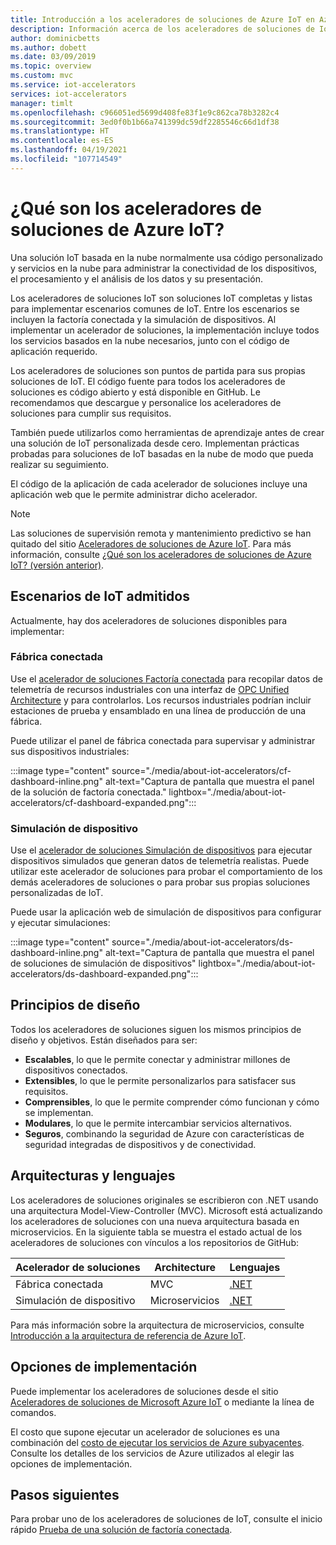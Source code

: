 ```yaml
---
title: Introducción a los aceleradores de soluciones de Azure IoT en Azure | Microsoft Docs
description: Información acerca de los aceleradores de soluciones de IoT de Azure. Los aceleradores de soluciones de IoT son elementos completos y preparados para implementar soluciones de IoT.
author: dominicbetts
ms.author: dobett
ms.date: 03/09/2019
ms.topic: overview
ms.custom: mvc
ms.service: iot-accelerators
services: iot-accelerators
manager: timlt
ms.openlocfilehash: c966051ed5699d408fe83f1e9c862ca78b3282c4
ms.sourcegitcommit: 3ed0f0b1b66a741399dc59df2285546c66d1df38
ms.translationtype: HT
ms.contentlocale: es-ES
ms.lasthandoff: 04/19/2021
ms.locfileid: "107714549"
---
```

# <a name="what-are-azure-iot-solution-accelerators"></a>¿Qué son los aceleradores de soluciones de Azure IoT?

Una solución IoT basada en la nube normalmente usa código personalizado y servicios en la nube para administrar la conectividad de los dispositivos, el procesamiento y el análisis de los datos y su presentación.

Los aceleradores de soluciones IoT son soluciones IoT completas y listas para implementar escenarios comunes de IoT. Entre los escenarios se incluyen la factoría conectada y la simulación de dispositivos. Al implementar un acelerador de soluciones, la implementación incluye todos los servicios basados en la nube necesarios, junto con el código de aplicación requerido.

Los aceleradores de soluciones son puntos de partida para sus propias soluciones de IoT. El código fuente para todos los aceleradores de soluciones es código abierto y está disponible en GitHub. Le recomendamos que descargue y personalice los aceleradores de soluciones para cumplir sus requisitos.

También puede utilizarlos como herramientas de aprendizaje antes de crear una solución de IoT personalizada desde cero. Implementan prácticas probadas para soluciones de IoT basadas en la nube de modo que pueda realizar su seguimiento.

El código de la aplicación de cada acelerador de soluciones incluye una aplicación web que le permite administrar dicho acelerador.

> [!NOTE]
> Las soluciones de supervisión remota y mantenimiento predictivo se han quitado del sitio [Aceleradores de soluciones de Azure IoT](https://www.azureiotsolutions.com/Accelerators). Para más información, consulte [¿Qué son los aceleradores de soluciones de Azure IoT? (versión anterior)](/previous-versions/azure/iot-accelerators/about-iot-accelerators).

## <a name="supported-iot-scenarios"></a>Escenarios de IoT admitidos

Actualmente, hay dos aceleradores de soluciones disponibles para implementar:

### <a name="connected-factory"></a>Fábrica conectada

Use el [acelerador de soluciones Factoría conectada](iot-accelerators-connected-factory-features.md) para recopilar datos de telemetría de recursos industriales con una interfaz de [OPC Unified Architecture](https://opcfoundation.org/about/opc-technologies/opc-ua/) y para controlarlos. Los recursos industriales podrían incluir estaciones de prueba y ensamblado en una línea de producción de una fábrica.

Puede utilizar el panel de fábrica conectada para supervisar y administrar sus dispositivos industriales:

:::image type="content" source="./media/about-iot-accelerators/cf-dashboard-inline.png" alt-text="Captura de pantalla que muestra el panel de la solución de factoría conectada." lightbox="./media/about-iot-accelerators/cf-dashboard-expanded.png":::

### <a name="device-simulation"></a>Simulación de dispositivo

Use el [acelerador de soluciones Simulación de dispositivos](iot-accelerators-device-simulation-overview.md) para ejecutar dispositivos simulados que generan datos de telemetría realistas. Puede utilizar este acelerador de soluciones para probar el comportamiento de los demás aceleradores de soluciones o para probar sus propias soluciones personalizadas de IoT.

Puede usar la aplicación web de simulación de dispositivos para configurar y ejecutar simulaciones:

:::image type="content" source="./media/about-iot-accelerators/ds-dashboard-inline.png" alt-text="Captura de pantalla que muestra el panel de soluciones de simulación de dispositivos" lightbox="./media/about-iot-accelerators/ds-dashboard-expanded.png":::

## <a name="design-principles"></a>Principios de diseño

Todos los aceleradores de soluciones siguen los mismos principios de diseño y objetivos. Están diseñados para ser:

* **Escalables**, lo que le permite conectar y administrar millones de dispositivos conectados.
* **Extensibles**, lo que le permite personalizarlos para satisfacer sus requisitos.
* **Comprensibles**, lo que le permite comprender cómo funcionan y cómo se implementan.
* **Modulares**, lo que le permite intercambiar servicios alternativos.
* **Seguros**, combinando la seguridad de Azure con características de seguridad integradas de dispositivos y de conectividad.

## <a name="architectures-and-languages"></a>Arquitecturas y lenguajes

Los aceleradores de soluciones originales se escribieron con .NET usando una arquitectura Model-View-Controller (MVC). Microsoft está actualizando los aceleradores de soluciones con una nueva arquitectura basada en microservicios. En la siguiente tabla se muestra el estado actual de los aceleradores de soluciones con vínculos a los repositorios de GitHub:

| Acelerador de soluciones   | Architecture  | Lenguajes     |
| ---------------------- | ------------- | ------------- |
| Fábrica conectada      | MVC           | [.NET](https://github.com/Azure/azure-iot-connected-factory)          |
| Simulación de dispositivo      | Microservicios | [.NET](https://github.com/Azure/azure-iot-pcs-device-simulation)          |

Para más información sobre la arquitectura de microservicios, consulte [Introducción a la arquitectura de referencia de Azure IoT](/azure/architecture/reference-architectures/iot/).

## <a name="deployment-options"></a>Opciones de implementación

Puede implementar los aceleradores de soluciones desde el sitio [Aceleradores de soluciones de Microsoft Azure IoT](https://www.azureiotsolutions.com/Accelerators#) o mediante la línea de comandos.

El costo que supone ejecutar un acelerador de soluciones es una combinación del [costo de ejecutar los servicios de Azure subyacentes](https://azure.microsoft.com/pricing). Consulte los detalles de los servicios de Azure utilizados al elegir las opciones de implementación.

## <a name="next-steps"></a>Pasos siguientes

Para probar uno de los aceleradores de soluciones de IoT, consulte el inicio rápido [Prueba de una solución de factoría conectada](quickstart-connected-factory-deploy.md).
